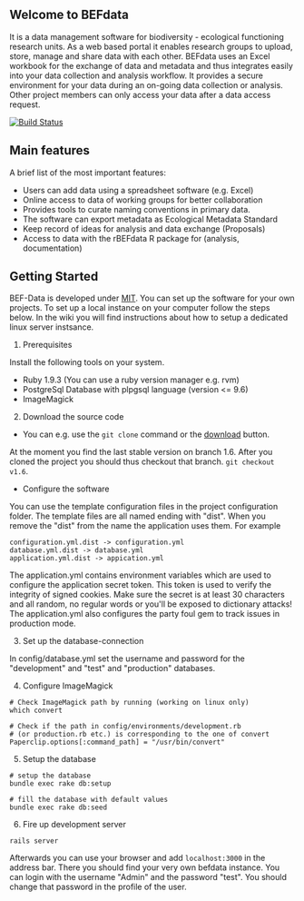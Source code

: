 ## Welcome to BEFdata

It is a data management software for biodiversity - ecological functioning
research units. As a web based portal it enables research groups to upload,
store, manage and share data with each other. BEFdata uses an Excel workbook
for the exchange of data and metadata and thus integrates easily into your
data collection and analysis workflow. It provides a secure environment
for your data during an on-going data collection or analysis. Other project
members can only access your data after a data access request.

[![Build Status](https://travis-ci.org/cpfaff/befdata.svg?branch=master)](https://travis-ci.org/cpfaff/befdata)

## Main features

A brief list of the most important features:

* Users can add data using a spreadsheet software (e.g. Excel)
* Online access to data of working groups for better collaboration
* Provides tools to curate naming conventions in primary data.
* The software can export metadata as Ecological Metadata Standard
* Keep record of ideas for analysis and data exchange (Proposals)
* Access to data with the rBEFdata R package for (analysis, documentation)

## Getting Started

BEF-Data is developed under [MIT](LICENSE.md). You can set up the software for
your own projects. To set up a local instance on your computer follow the steps
below. In the wiki you will find instructions about how to setup a dedicated
linux server instsance.

1. Prerequisites

Install the following tools on your system.

* Ruby 1.9.3 (You can use a ruby version manager e.g. rvm)
* PostgreSql Database with plpgsql language (version <= 9.6)
* ImageMagick

2. Download the source code

* You can e.g. use the `git clone` command or the
  [download](https://github.com/cpfaff/befdata/archive/master.zip) button.

At the moment you find the last stable version on branch 1.6. After you cloned
the project you should thus checkout that branch. `git checkout v1.6`.

* Configure the software

You can use the template configuration files in the project configuration
folder. The template files are all named ending with "dist". When you remove
the "dist" from the name the application uses them. For example

```
configuration.yml.dist -> configuration.yml
database.yml.dist -> database.yml
application.yml.dist -> appication.yml
```

The application.yml contains environment variables which are used to configure
the application secret token. This token is used to verify the integrity of
signed cookies. Make sure the secret is at least 30 characters and all random,
no regular words or you'll be exposed to dictionary attacks! The
application.yml also configures the party foul gem to track issues in
production mode.

3. Set up the database-connection

In config/database.yml set the username and password for the "development" and
"test" and "production" databases.

4. Configure ImageMagick

```
# Check ImageMagick path by running (working on linux only)
which convert

# Check if the path in config/environments/development.rb
# (or production.rb etc.) is corresponding to the one of convert
Paperclip.options[:command_path] = "/usr/bin/convert"
```

5. Setup the database

```
# setup the database
bundle exec rake db:setup

# fill the database with default values
bundle exec rake db:seed
```

6. Fire up development server

```
rails server
```

Afterwards you can use your browser and add `localhost:3000` in the address
bar. There you should find your very own befdata instance. You can login with
the username "Admin" and the password "test". You should change that password
in the profile of the user.
